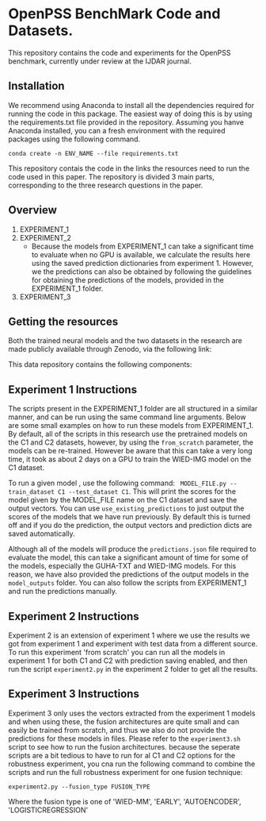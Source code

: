 # OpenPSS BenchMark Code and Datasets.

This repository contains the code and experiments for the OpenPSS benchmark, currently under review at the IJDAR journal.


## Installation
We recommend using Anaconda to install all the dependencies required for running the code in this package. The easiest way of doing this is by using the requirements.txt file provided in the repository. Assuming you hanve Anaconda installed, you can a fresh environment with the required packages using the following command.

``
conda create -n ENV_NAME --file requirements.txt
``

This repository contais the code in the links the resources need to run the code used in this paper. The repository is
divided 3 main parts, corresponding to the three research questions in the paper.

## Overview
1. EXPERIMENT_1
2. EXPERIMENT_2
   - Because the models from EXPERIMENT_1 can take a significant time to evaluate when no GPU is available, we calculate the results here using the saved prediction dictionaries from experiment 1. However, we the predictions can also be obtained by following the guidelines for obtaining the predictions of the models, provided in the EXPERIMENT_1 folder.
4. EXPERIMENT_3

## Getting the resources
Both the trained neural models and the two datasets in the research are made publicly available through Zenodo, via the following link: 

This data repository contains the following components:


## Experiment 1 Instructions
The scripts present in the EXPERIMENT_1 folder are all structured in a similar manner, and can be run using the same command line arguments. Below are some small examples on how to run these models from EXPERIMENT_1. By default, all of the scripts in this research use the pretrained models on the C1 and C2 datasets, however, by using the ``from_scratch`` parameter, the models can be re-trained. However be aware that this can take a very long time, it took as about 2 days on a GPU to train the WIED-IMG model on the C1 dataset.

To run a given model , use the following command:
`` MODEL_FILE.py --train_dataset C1 --test_dataset C1``. This will print the scores for the model given by the MODEL_FILE name on the C1 dataset and save the output vectors. You can use `use_existing_predictions` to just output the scores of the models that we have run previously. By default this is turned off and if you do the prediction, the output vectors and prediction dicts are saved automatically.


Although all of the models will produce the ``predictions.json`` file required to evaluate the model, this can take a significant amount of time for some of the models, especially the GUHA-TXT and WIED-IMG models. For this reason, we have also provided the predictions of the output models in the ``model_outputs`` folder. You can also follow the scripts from EXPERIMENT_1 and run the predictions manually.

## Experiment 2 Instructions
Experiment 2 is an extension of experiment 1 where we use the results we got from experiment 1 and experiment with test data from a different source. To run this experiment 'from scratch' you can run all the models in experiment 1 for both C1 and C2 with prediction saving enabled, and then run the script `experiment2.py` in the experiment 2 folder to get all the results.

## Experiment 3 Instructions

Experiment 3 only uses the vectors extracted from the experiment 1 models and when using these, the fusion architectures are quite small and can easily be trained from scratch, and thus we also do not provide the predictions for these models in files. Please refer to the `experiment3.sh` script to see how to run the fusion architectures. because the seperate scripts are a bit tedious to have to run for al C1 and C2 options for the robustness experiment, you cna run the following command to combine the scripts and run the full robustness experiment for one fusion technique:

``
experiment2.py --fusion_type FUSION_TYPE 
``

Where the fusion type is one of 'WIED-MM', 'EARLY', 'AUTOENCODER', 'LOGISTICREGRESSION'

